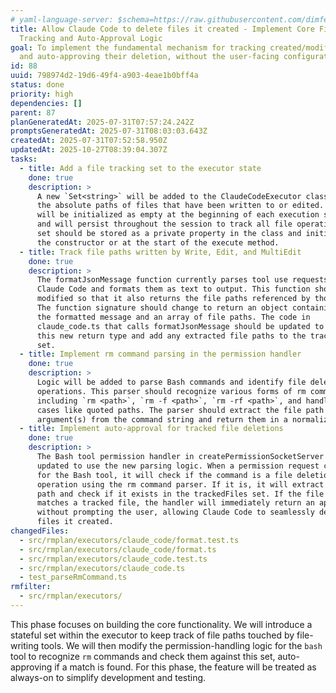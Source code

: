 ```yaml
---
# yaml-language-server: $schema=https://raw.githubusercontent.com/dimfeld/llmutils/main/schema/rmplan-plan-schema.json
title: Allow Claude Code to delete files it created - Implement Core File
  Tracking and Auto-Approval Logic
goal: To implement the fundamental mechanism for tracking created/modified files
  and auto-approving their deletion, without the user-facing configuration.
id: 88
uuid: 798974d2-19d6-49f4-a903-4eae1b0bff4a
status: done
priority: high
dependencies: []
parent: 87
planGeneratedAt: 2025-07-31T07:57:24.242Z
promptsGeneratedAt: 2025-07-31T08:03:03.643Z
createdAt: 2025-07-31T07:52:58.950Z
updatedAt: 2025-10-27T08:39:04.307Z
tasks:
  - title: Add a file tracking set to the executor state
    done: true
    description: >
      A new `Set<string>` will be added to the ClaudeCodeExecutor class to store
      the absolute paths of files that have been written to or edited. This set
      will be initialized as empty at the beginning of each execution session
      and will persist throughout the session to track all file operations. The
      set should be stored as a private property in the class and initialized in
      the constructor or at the start of the execute method.
  - title: Track file paths written by Write, Edit, and MultiEdit
    done: true
    description: >
      The formatJsonMessage function currently parses tool use requests from
      Claude Code and formats them as text to output. This function should be
      modified so that it also returns the file paths referenced by those tools.
      The function signature should change to return an object containing both
      the formatted message and an array of file paths. The code in
      claude_code.ts that calls formatJsonMessage should be updated to handle
      this new return type and add any extracted file paths to the trackedFiles
      set.
  - title: Implement rm command parsing in the permission handler
    done: true
    description: >
      Logic will be added to parse Bash commands and identify file deletion
      operations. This parser should recognize various forms of rm commands
      including `rm <path>`, `rm -f <path>`, `rm -rf <path>`, and handle edge
      cases like quoted paths. The parser should extract the file path
      argument(s) from the command string and return them in a normalized form.
  - title: Implement auto-approval for tracked file deletions
    done: true
    description: >
      The Bash tool permission handler in createPermissionSocketServer will be
      updated to use the new parsing logic. When a permission request comes in
      for the Bash tool, it will check if the command is a file deletion
      operation using the rm command parser. If it is, it will extract the file
      path and check if it exists in the trackedFiles set. If the file path
      matches a tracked file, the handler will immediately return an approval
      without prompting the user, allowing Claude Code to seamlessly delete
      files it created.
changedFiles:
  - src/rmplan/executors/claude_code/format.test.ts
  - src/rmplan/executors/claude_code/format.ts
  - src/rmplan/executors/claude_code.test.ts
  - src/rmplan/executors/claude_code.ts
  - test_parseRmCommand.ts
rmfilter:
  - src/rmplan/executors/
---
```


This phase focuses on building the core functionality. We will introduce a stateful set within the executor to keep track of file paths touched by file-writing tools. We will then modify the permission-handling logic for the `bash` tool to recognize `rm` commands and check them against this set, auto-approving if a match is found. For this phase, the feature will be treated as always-on to simplify development and testing.
